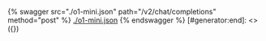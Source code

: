 [#generator:start]: <> ({ "template": "openapi" })
{% swagger src="./o1-mini.json" path="/v2/chat/completions" method="post" %}
[./o1-mini.json](./o1-mini.json)
{% endswagger %}
[#generator:end]: <> ({})